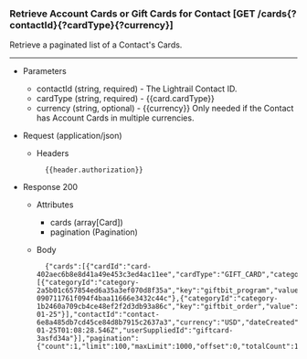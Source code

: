 ### Retrieve Account Cards or Gift Cards for Contact [GET /cards{?contactId}{?cardType}{?currency}]
Retrieve a paginated list of a Contact's Cards.

---
+ Parameters 
    + contactId (string, required) - The Lightrail Contact ID.
    + cardType (string, required) - {{card.cardType}}
    + currency (string, optional) - {{currency}} Only needed if the Contact has Account Cards in multiple currencies.

+ Request (application/json)
    + Headers
    
            {{header.authorization}}
    
+ Response 200
    + Attributes
        + cards (array[Card])
        + pagination (Pagination)

    + Body
    
            {"cards":[{"cardId":"card-402aec6b8e8d41a49e453c3ed4ac11ee","cardType":"GIFT_CARD","categories":[{"categoryId":"category-2a5b01c657854ed6a35a3ef070d8f35a","key":"giftbit_program","value":"program-090711761f094f4baa11666e3432c44c"},{"categoryId":"category-1b2460a709cb4ce48ef2f2d3db93a86c","key":"giftbit_order","value":"2018-01-25"}],"contactId":"contact-6e8a485db7cd45ce84d8b7915c2637a3","currency":"USD","dateCreated":"2018-01-25T01:08:28.546Z","userSuppliedId":"giftcard-3asfd34a"}],"pagination":{"count":1,"limit":100,"maxLimit":1000,"offset":0,"totalCount":1}}
